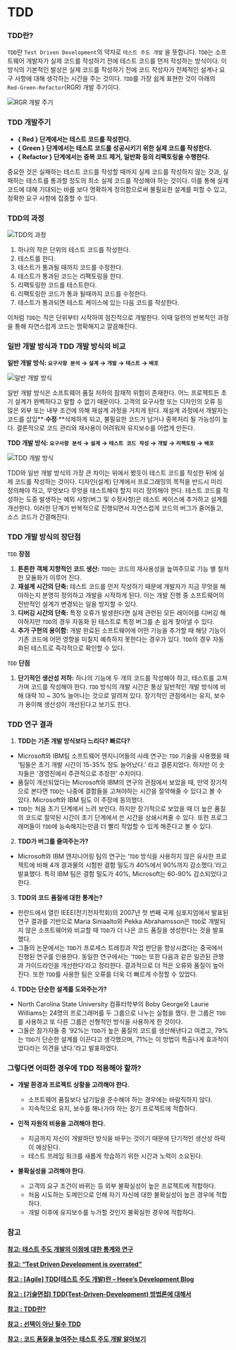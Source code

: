 # TDD

### TDD란?

`TDD`란 `Test Driven Development`의 약자로 `테스트 주도 개발` 을 뜻합니다. `TDD`는 소프트웨어 개발자가 실제 코드를 작성하기 전에 테스트 코드를 먼저 작성하는 방식이다. 이 방식의 기본적인 발상은 실제 코드를 작성하기 전에 코드 작성자가 전체적인 설계나 요구 사항에 대해 생각하는 시간을 주는 것이다. `TDD`를 가장 쉽게 표현한 것이 아래의 `Red-Green-Refactor`(RGR) 개발 주기이다.

![RGR 개발 주기](https://user-images.githubusercontent.com/80724255/159267488-e7be24d6-3ecf-4891-825d-eb34b4a0cc13.png)

### TDD 개발주기

- **{ Red } 단계에서는 테스트 코드를 작성한다.**
- **{ Green } 단계에서는 테스트 코드를 성공시키기 위한 실제 코드를 작성한다.**
- **{ Refactor } 단계에서는 중복 코드 제거, 일반화 등의 리팩토링을 수행한다.**

중요한 것은 실패하는 테스트 코드를 작성할 때까지 실제 코드를 작성하지 않는 것과, 실패하는 테스트를 통과할 정도의 최소 실제 코드를 작성해야 하는 것이다. 이를 통해 실제 코드에 대해 기대되는 바를 보다 명확하게 정의함으로써 불필요한 설계를 피할 수 있고, 정확한 요구 사항에 집중할 수 있다.

### TDD의 과정

![TDD의 과정](https://user-images.githubusercontent.com/80724255/159267592-e4e102c3-4dad-456b-9b0e-33d59567f7c4.png)

1. 하나의 작은 단위의 테스트 코드를 작성한다.
2. 테스트를 한다.
3. 테스트가 통과될 때까지 코드를 수정한다.
4. 테스트가 통과된 코드는 리팩토링을 한다.
5. 리팩토링한 코드를 테스트한다.
6. 리팩토링한 코드가 통과 될때까지 코드를 수정한다.
7. 테스트가 통과되면 테스트 케이스에 있는 다음 코드를 작성한다.

이처럼 `TDD`는 작은 단위부터 시작하여 점진적으로 개발한다. 이때 일련의 반복적인 과정을 통해 자연스럽게 코드는 명확해지고 깔끔해진다.

### 일반 개발 방식과 TDD 개발 방식의 비교

**일반 개발 방식: `요구사항 분석` → `설계` → `개발` → `테스트` → `배포`**

![일반 개발 방식](https://user-images.githubusercontent.com/80724255/159267711-5be6663b-100f-4289-9068-18d515272dc9.png)

일반 개발 방식은 소프트웨어 품질 저하의 잠재적 위험이 존재한다. 어느 프로젝트든 초기 설계가 완벽하다고 말할 수 없기 때문이다. 고객의 요구사항 또는 디자인의 오류 등 많은 외부 또는 내부 조건에 의해 재설계 과정을 거치게 된다. 재설계 과정에서 개발자는 코드를 삽입**·**수정**·**삭제하게 되고, 불필요한 코드가 남거나 중복처리 될 가능성이 높다. 결론적으로 코드 관리와 재사용이 어려워져 유지보수를 어렵게 만든다.

**TDD 개발 방식: `요구사항 분석` → `설계` → `테스트 코드 작성` → `개발` → `리팩토링` → `배포`**

![TDD 개발 방식](https://user-images.githubusercontent.com/80724255/159267756-80f2563b-a4bd-4ac8-bff7-08f341322a3c.png)

TDD와 일반 개발 방식의 가장 큰 차이는 위에서 봤듯이 테스트 코드를 작성한 뒤에 실제 코드를 작성하는 것이다. 디자인(설계) 단계에서 프로그래밍의 목적을 반드시 미리 정의해야 하고, 무엇보다 무엇을 테스트해야 할지 미리 정의해야 한다. 테스트 코드를 작성하는 도중 발생하는 예외 사항(버그 및 수정사항)은 테스트 케이스에 추가하고 설계를 개선한다. 이러한 단계가 반복적으로 진행되면서 자연스럽게 코드의 버그가 줄어들고, 소스 코드가 간결해진다.

### TDD 개발 방식의 장단점

`TDD` **장점**

1. **튼튼한 객체 지향적인 코드 생산:** `TDD`는 코드의 재사용성을 높여주므로 기능 별 철저한 모듈화가 이루어 진다.
2. **재설계 시간의 단축:** 테스트 코드를 먼저 작성하기 때문에 개발자가 지금 무엇을 해야하는지 분명히 정의하고 개발을 시작하게 된다. 이는 개발 진행 중 소프트웨어의 전반적인 설계가 변경되는 일을 방지할 수 있다.
3. **디버깅 시간의 단축:** 특정 오류가 발생한다면 실제 관련된 모든 레이어를 디버깅 해야하지만 `TDD`의 경우 자동화 된 테스트로 특정 버그를 손 쉽게 찾아낼 수 있다.
4. **추가 구현의 용이함:** 개발 완료된 소프트웨어에 어떤 기능을 추가할 때 해당 기능이 기존 코드에 어떤 영향을 미칠지 예측하지 못한다는 경우가 있다. `TDD`의 경우 자동화된 테스트로 즉각적으로 확인할 수 있다.

`TDD` **단점**

1. **단기적인 생산성 저하:** 하나의 기능에 두 개의 코드를 작성해야 하고, 테스트를 고쳐가며 코드를 작성해야 한다. `TDD` 방식의 개발 시간은 통상 일반적인 개발 방식에 비해 대략 10 ~ 30% 늘어나는 것으로 알려져 있다. 장기적인 관점에서는 유지, 보수가 용이해 생산성이 개선된다고 보기도 한다.

### TDD 연구 결과

1. **TDD는 기존 개발 방식보다 느리다? 빠르다?**

- Microsoft와 IBM팀 소프트웨어 엔지니어들의 사례 연구는 `TDD` 기술을 사용했을 때 ‘팀들은 초기 개발 시간이 15-35% 정도 늘어났다.’ 라고 결론지었다. 하지만 이 숫자들은 ‘경영진에서 주관적으로 추정한’ 수치이다.
- 품질이 개선되었다는 Microsoft와 IBM의 연구의 관점에서 보았을 때, 만약 장기적으로 본다면 `TDD`는 나중에 결함들을 고쳐야하는 시간을 절약해줄 수 있다고 볼 수 있다. Microsoft와 IBM 팀도 이 주장에 동의했다.
- `TDD`는 처음 초기 단계에서 느려 보인다. 하지만 장기적으로 보았을 때 더 높은 품질의 코드로 절약된 시간이 초기 단계에서 쓴 시간을 상쇄시켜줄 수 있다. 또한 프로그래머들이 `TDD`에 능숙해지는만큼 더 빨리 작업할 수 있게 해준다고 볼 수 있다.

2. **TDD가 버그를 줄여주는가?**

- Microsoft와 IBM 엔지니어링 팀의 연구는 ‘`TDD` 방식을 사용하지 않은 유사한 프로젝트에 비해 4개 결과물의 시험판 결함 밀도가 40%에서 90%까지 감소했다.’라고 발표했다. 특히 IBM 팀은 결함 밀도가 40%, Microsoft는 60-90% 감소되었다고 한다.

3. **TDD의 코드 품질에 대한 통계는?**

- 핀란드에서 열린 IEEE(전기전자학회)의 2007년 첫 번째 국제 심포지엄에서 발표된 연구 결과를 기반으로 Maria Siniaalto와 Pekka Abrahamsson은 `TDD`로 개발되지 않은 소프트웨어와 비교할 때 `TDD`가 더 나은 코드 품질을 생성한다는 것을 발표했다.
- 그들의 논문에서는 `TDD`가 프로세스 트래킹과 작업 판단을 향상시켰다는 중국에서 진행된 연구를 인용한다. 동일한 연구에서는 ‘`TDD`는 또한 다음과 같은 일관된 관행과 가이드라인을 개선한다’라고 정리한다. 결과적으로 더 적은 오류와 품질이 높아진다. 또한 `TDD`를 사용한 팀은 오류를 더욱 더 빠르게 수정할 수 있었다.

4. **TDD는 단순한 설계를 도와주는가?**

- North Carolina State University 컴퓨터학부의 Boby George와 Laurie Williams는 24명의 프로그래머를 두 그룹으로 나누는 실험을 했다. 한 그룹은 `TDD`를 사용하고 또 다른 그룹은 선형적인 방식을 사용하게 한 것이다.
- 그들은 참가자들 중 ‘92%는 `TDD`가 높은 품질의 코드를 생산해낸다고 여겼고, 79%는 `TDD`가 단순한 설계를 이끈다고 생각했으며, 71%는 이 방법이 특출나게 효과적이었다라는 의견을 냈다.’라고 발표하였다.

### 그렇다면 어떠한 경우에 TDD 적용해야 할까?

- **개발 환경과 프로젝트 상황을 고려해야 한다.**
    - 소프트웨어 품질보다 납기일을 준수해야 하는 경우에는 바람직하지 않다.
    - 지속적으로 유지, 보수를 해나가야 하는 장기 프로젝트에 적합하다.

- **인적 자원의 비용을 고려해야 한다.**
    - 지금까지 자신이 개발하던 방식을 바꾸는 것이기 때문에 단기적인 생산성 하락이 예상된다.
    - 테스트 프레임 워크를 새롭게 학습하기 위한 시간과 노력이 소요된다.
    
- **불확실성을 고려해야 한다.**
    - 고객의 요구 조건이 바뀌는 등 외부 불확실성이 높은 프로젝트에 적합하다.
    - 처음 시도하는 도메인으로 인해 자기 자신에 대한 불확실성이 높은 경우에 적합하다.
    - 개발 이후에 유지보수를 누가할 것인지 불확실한 경우에 적합하다.

### 참고

[**참고: 테스트 주도 개발의 이점에 대한 통계와 연구**](https://www.hanbit.co.kr/media/channel/view.html?cms_code=CMS6706987091)

[**참고: “Test Driven Development is overrated”**](https://levelup.gitconnected.com/test-driven-development-is-overrated-ad9f0491c11d)

[**참고 : [Agile] TDD(테스트 주도 개발)란 – Heee’s Development Blog**](https://gmlwjd9405.github.io/2018/06/03/agile-tdd.html)

[**참고 : [기술면접] TDD(Test-Driven-Development) 방법론에 대해서**](https://wooaoe.tistory.com/33)

[**참고 : TDD란?**](https://m.blog.naver.com/PostView.nhn?blogId=suresofttech&logNo=221039173819&proxyReferer=https:%2F%2Fwww.google.com%2F)

[**참고 : 선택이 아닌 필수 TDD**](https://ahea.wordpress.com/2018/09/10/%EC%84%A0%ED%83%9D%EC%9D%B4-%EC%95%84%EB%8B%8C-%ED%95%84%EC%88%98-tdd/)

[**참고 : 코드 품질을 높여주는 테스트 주도 개발 알아보기**](https://www.samsungsds.com/kr/insights/Test-Driven-Development.html?referrer=https://wooaoe.tistory.com/33)
